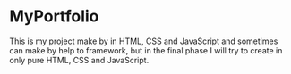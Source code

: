 # MyPortfolio

This is my project make by in HTML, CSS and JavaScript and sometimes can make by help to framework,
but in the final phase I will try to create in only pure HTML, CSS and JavaScript.
